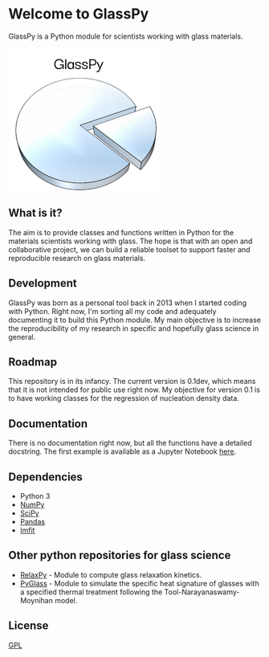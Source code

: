 # Welcome to GlassPy
GlassPy is a Python module for scientists working with glass materials.

![Screenshot](doc/logo/logo_text_small.png)

## What is it?
The aim is to provide classes and functions written in Python for the materials scientists working with glass. The hope is that with an open and collaborative project, we can build a reliable toolset to support faster and reproducible research on glass materials.

## Development
GlassPy was born as a personal tool back in 2013 when I started coding with Python.
Right now, I'm sorting all my code and adequately documenting it to build this Python module. My main objective is to increase the reproducibility of my research in specific and hopefully glass science in general.

## Roadmap
This repository is in its infancy. The current version is 0.1dev, which means that it is not intended for public use right now.
My objective for version 0.1 is to have working classes for the regression of nucleation density data.

## Documentation
There is no documentation right now, but all the functions have a detailed docstring.
The first example is available as a Jupyter Notebook [here](doc/examples/nucleation/regression_of_nucleation_density_data.ipynb).

## Dependencies
- Python 3
- [NumPy](https://www.numpy.org)
- [SciPy](https://www.scipy.org/)
- [Pandas](https://pandas.pydata.org/)
- [lmfit](https://lmfit.github.io/lmfit-py/)

## Other python repositories for glass science
- [RelaxPy](https://github.com/Mauro-Glass-Group/RelaxPy) - Module to compute glass relaxation kinetics.
- [PyGlass](https://github.com/jrafolsr/PyGlass) - Module to simulate the specific heat signature of glasses with a specified thermal treatment following the Tool-Narayanaswamy-Moynihan model.

## License
[GPL](LICENSE)

